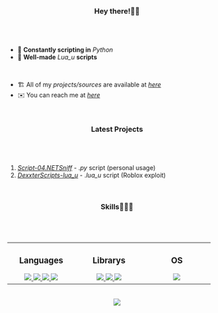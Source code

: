### <div align="center">Hey there!👋🏻</div>

#
<br/>

- 🐍 **Constantly scripting in** _Python_
- 🔘 **Well-made** _Lua_u_ **scripts**
<br>

- 🏗 All of my _projects/sources_ are available at [_here_](https://github.com/DexxterGWM?tab=repositories)
- ✉️ You can reach me at [_here_](mailto:thedexxtergandc@gmail.com)
<br/>

### <div align="center">Latest Projects</div>

#
<br/>

  1. [_Script-04.NETSniff_](https://github.com/DexxterGWM/Script-04.NETSniff) - ._py_ script (personal usage)
  2. [*DexxterScripts-lua_u*](https://github.com/DexxterGWM/DexxterScripts-lua_u) - .*lua_u* script (Roblox exploit)
<br/>

### <div align="center">Skills👨🏻‍💻</div>

#
<br/>

<div align="center">
  <table>
    <tr>
      <td valign="top" width="25%">

### <div align="center">Languages</div>
<div align="center">
          <a href="https://github.com/DexxterGWM">
          <img src="https://img.shields.io/badge/python-black?style=for-the-badge&logo=python">
          <img src="https://img.shields.io/badge/javascript-black?style=for-the-badge&logo=javascript">
          <img src="https://img.shields.io/badge/sql-black?style=for-the-badge&logo=mysql">
          <img src="https://img.shields.io/badge/lua-black?style=for-the-badge&logo=lua">
          </a>
</div>
      </td>
      <td valign="top" width="25%">

### <div align="center">Librarys</div>
<div align="center">
          <a href="https://github.com/DexxterGWM">
          <img src="https://img.shields.io/badge/pandas-black?style=for-the-badge&logo=pandas">
          <img src="https://img.shields.io/badge/numpy-black?style=for-the-badge&logo=numpy">
          <img src="https://img.shields.io/badge/django-black?style=for-the-badge&logo=django">
          </a>
</div>
      </td>
      <td valign="top" width="25%">

### <div align="center">OS</div>
<div align="center">
          <a href="https://github.com/DexxterGWM">
          <img src="https://img.shields.io/badge/Linux-black?style=for-the-badge&logo=Linux">
          </a>
</div>
      </td>
    </tr>
  </table>
</div>

<br/>

<div align="center">
  <a href="https://github.com/DexxterGWM">
    <img src="https://komarev.com/ghpvc/?username=DexxterGWM&&style=flat-square"/>
  </a>
</div>

<!--
              (`.          ,-,
              ` `.     ,;' /
               ` .  ,'/ .'
                 `. X /.'
       .-;--''--.._` ` ('
     .'           /    `
    ,          ` '    Q '
    ,         ,   `._    \
 ,.|         '     `-.;_'
 :  . `   ;   `  ` --,.._;
  ' `     ,  )   .'
     `._  , '   /_
        ; ,''-,;' ``-
         ``-..__``--`
-->
